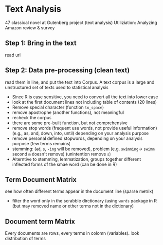 # Text Analysis

47 classical novel at Gutenberg project (text analysis) 
Utiliziation: Analyzing Amazon review & survey 

## Step 1: Bring in the text
read url

## Step 2: Data pre-processing (clean text)
read them in line, and put the text into Corpus. A text corpus is a large and unstructured set of texts used to statistical analysis

- Since R is case sensitive, you need to convert all the text into lower case
- look at the first document lines not including table of contents (20 lines)
- Remove special character (function `to_space`)
- remove apostrophe (another functions), not meaningful
- recheck the corpus
- there are some pre-built function, but not comprehensive
- remove stop words (frequent use words, not provide useful information) (e.g., as, and, down, into, until) depending on your analysis purpose
- remove personal defined stopwords, depending on your analysis purpose (few terms remains)
- stemming: (`ed`, `s`, `-ing` will be removed), problem (e.g. `swimming`-> `swimm` second `m` doesn't remove) (unintention remove `s`)
- Alterntive to stemming, lemmatization, groups together different inflected forms of the smae word (can be done in R)

## Term Document Matrix
see how often different terms appear in the document line  (sparse metrix)

- filter the word only in the scrabble dirctionary (using `words` package in R  (but may removed name or other terms not in the dictionary)

## Document term Matrix

Every documents are rows, every terms in colomn (variables). look distribution of terms


